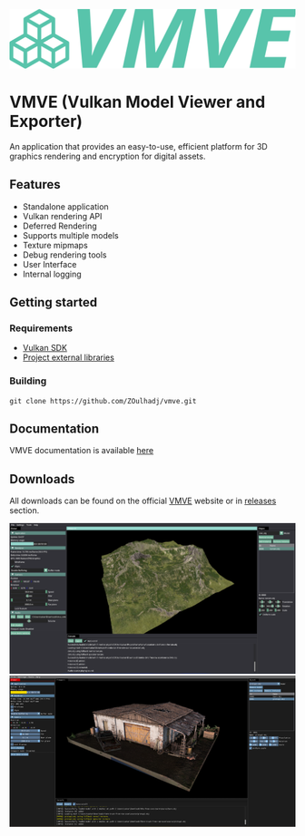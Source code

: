 ![logo](.git_assets/logo.svg)

# VMVE (Vulkan Model Viewer and Exporter)
An application that provides an easy-to-use, efficient platform for 3D graphics
rendering and encryption for digital assets.


## Features
* Standalone application
* Vulkan rendering API
* Deferred Rendering
* Supports multiple models
* Texture mipmaps
* Debug rendering tools
* User Interface
* Internal logging

## Getting started
### Requirements
- [Vulkan SDK](https://www.lunarg.com/vulkan-sdk/)
- [Project external libraries](https://google.com)



### Building
```
git clone https://github.com/ZOulhadj/vmve.git
```

## Documentation
VMVE documentation is available [here](https://vmve-docs.rtfd.io)

## Downloads
All downloads can be found on the official [VMVE](https://zoulhadj.github.io/vmve_website/) website or in [releases](https://github.com/ZOulhadj/vmve/releases) section.

![overview_1](.git_assets/1.png)
![overview_2](.git_assets/2.png)

